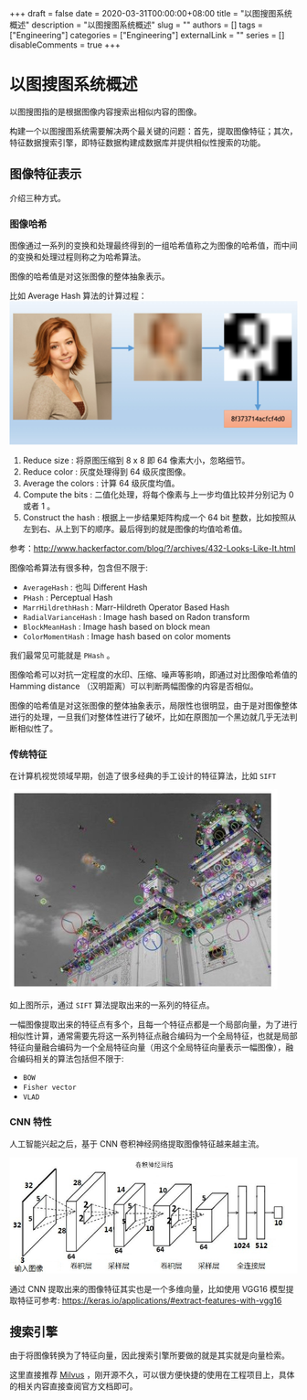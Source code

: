 +++
draft = false
date = 2020-03-31T00:00:00+08:00
title = "以图搜图系统概述"
description = "以图搜图系统概述"
slug = ""
authors = []
tags = ["Engineering"]
categories = ["Engineering"]
externalLink = ""
series = []
disableComments = true
+++

# 以图搜图系统概述

以图搜图指的是根据图像内容搜索出相似内容的图像。

构建一个以图搜图系统需要解决两个最关键的问题：首先，提取图像特征；其次，特征数据搜索引擎，即特征数据构建成数据库并提供相似性搜索的功能。

## 图像特征表示

介绍三种方式。

### 图像哈希
图像通过一系列的变换和处理最终得到的一组哈希值称之为图像的哈希值，而中间的变换和处理过程则称之为哈希算法。

图像的哈希值是对这张图像的整体抽象表示。


比如 Average Hash 算法的计算过程：
![Average Hash](/images/image-average-hash.jpeg)

1. Reduce size : 将原图压缩到 8 x 8 即 64 像素大小，忽略细节。
2. Reduce color : 灰度处理得到 64 级灰度图像。
3. Average the colors : 计算 64 级灰度均值。
4. Compute the bits : 二值化处理，将每个像素与上一步均值比较并分别记为 0 或者 1 。
5. Construct the hash : 根据上一步结果矩阵构成一个 64 bit 整数，比如按照从左到右、从上到下的顺序。最后得到的就是图像的均值哈希值。

参考：http://www.hackerfactor.com/blog/?/archives/432-Looks-Like-It.html

图像哈希算法有很多种，包含但不限于:

- `AverageHash` : 也叫 Different Hash
- `PHash` : Perceptual Hash
- `MarrHildrethHash` : Marr-Hildreth Operator Based Hash
- `RadialVarianceHash` : Image hash based on Radon transform
- `BlockMeanHash` : Image hash based on block mean
- `ColorMomentHash` : Image hash based on color moments

我们最常见可能就是 `PHash` 。

图像哈希可以对抗一定程度的水印、压缩、噪声等影响，即通过对比图像哈希值的 Hamming distance （汉明距离）可以判断两幅图像的内容是否相似。

图像的哈希值是对这张图像的整体抽象表示，局限性也很明显，由于是对图像整体进行的处理，一旦我们对整体性进行了破坏，比如在原图加一个黑边就几乎无法判断相似性了。


### 传统特征
在计算机视觉领域早期，创造了很多经典的手工设计的特征算法，比如 `SIFT`

![](/images/image-sift.jpeg)

如上图所示，通过 `SIFT` 算法提取出来的一系列的特征点。

一幅图像提取出来的特征点有多个，且每一个特征点都是一个局部向量，为了进行相似性计算，通常需要先将这一系列特征点融合编码为一个全局特征，也就是局部特征向量融合编码为一个全局特征向量（用这个全局特征向量表示一幅图像），融合编码相关的算法包括但不限于:
- `BOW`
- `Fisher vector`
- `VLAD`


### CNN 特性
人工智能兴起之后，基于 CNN 卷积神经网络提取图像特征越来越主流。

![](/images/cnn.jpg)

通过 CNN 提取出来的图像特征其实也是一个多维向量，比如使用 VGG16 模型提取特征可参考: https://keras.io/applications/#extract-features-with-vgg16


## 搜索引擎
由于将图像转换为了特征向量，因此搜索引擎所要做的就是其实就是向量检索。

这里直接推荐 [Milvus](https://www.milvus.io/) ，刚开源不久，可以很方便快捷的使用在工程项目上，具体的相关内容直接查阅官方文档即可。